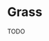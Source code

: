 # Grass

TODO

<!--
Sementes De Grama Esmeralda

Passar ancinho na terra (deixar fofa a terra)
Retirar torrões de terra
Retirar mato pré existente
Capinar o terreno
Aplicar calcário
  - Aplicar 1x ao ano ou 16 meses
  - Molhar para agir dia sim dia não, se for temporarda de chuva n precisa
  - Esperar 15 dias depois de aplicado
  - Passar ancinho novamente
Jogar sementes
Cobrir com fina camada de areia de construção
Jogar super fosfato simples
Regar todo dia

https://www.youtube.com/watch?v=Z8RJ35MMZ0I
-->
